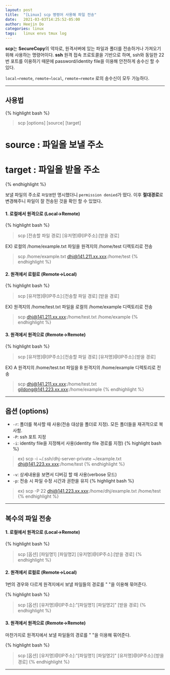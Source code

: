 ```yaml
---
layout: post
title:  "[Linux] scp 명령어 사용해 파일 전송"
date:   2021-03-03T14:25:52-05:00
author: Heejin Do
categories: linux
tags:	linux envs tmux log
---
```


**scp**는 **SecureCopy**의 약자로, 원격서버에 있는 파일과 폴더를 전송하거나 가져오기 위해 사용하는 명령어이다.
**ssh** 원격 접속 프로토콜을 기반으로 하며, ssh와 동일한 22번 포트를 이용하기 때문에 password/identity file을 이용해 안전하게 송수신 할 수 있다.

`local→remote`, `remote→local`, `remote→remote` 로의 송수신이 모두 가능하다.

-----

## 사용법

{% highlight bash %}
> scp [options] [source] [target]

# source : 파일을 보낼 주소
# target : 파일을 받을 주소
{% endhighlight %}

보낼 파일의 주소로 `파일명`만 명시했더니 `permission denied`가 떴다. 이후 **절대경로**로 변경해주니 파일이 잘 전송된 것을 확인 할 수 있었다. 
 
#### 1. 로컬에서 원격으로 (Local→Remote)
{% highlight bash %}
> scp [전송할 파일 경로] [유저명]@[IP주소]:[받을 경로]

EX) 로컬의 /home/example.txt 파일을 원격지의 /home/test 디렉토리로 전송
> scp /home/example.txt dhj@141.211.xx.xxx:/home/test
{% endhighlight %}

#### 2. 원격에서 로컬로 (Remote→Local)
{% highlight bash %}
> scp [유저명]@[IP주소]:[전송할 파일 경로] [받을 경로]

EX) 원격지의 /home/test.txt 파일을 로컬의 /home/example 디렉토리로 전송
> scp dhj@141.211.xx.xxx:/home/test.txt /home/example
{% endhighlight %}

#### 3. 원격에서 원격으로 (Remote→Remote)
{% highlight bash %}
> scp [유저명]@[IP주소]:[전송할 파일 경로] [유저명]@[IP주소]:[받을 경로]

EX) A 원격지의 /home/test.txt 파일을 B 원격지의 /home/example 디렉토리로 전송
> scp dhj@141.211.xx.xxx:/home/test.txt gildong@141.223.xx.xxx:/home/example
{% endhighlight %}

-------

## 옵션 (options)

- `-r`: 폴더를 복사할 때 사용(전송 대상을 폴더로 지정). 모든 폴더들을 재귀적으로 복사함.
- `-P`: ssh 포트 지정
- `-i`: identity file을 지정해서 사용(identity file 경로를 지정)
{% highlight bash %}
> ex) scp -i ~/.ssh/dhj-server-private ~/example.txt dhj@141.223.xx.xxx:/home/test
{% endhighlight %}
- `-v`: 상세내용을 보면서 디버깅 할 때 사용(verbose 모드)
- `-p`: 전송 시 파일 수정 시간과 권한을 유지
{% highlight bash %}
> ex) scp -P 22 dhj@141.223.xx.xxx:/home/dhj/example.txt /home/test
{% endhighlight %}

-----

## 복수의 파일 전송

#### 1. 로컬에서 원격으로 (Local→Remote)
{% highlight bash %}
> scp [옵션] [파일명1] [파일명2] [유저명]@[IP주소]:[받을 경로]
{% endhighlight %}

#### 2. 원격에서 로컬로 (Remote→Local)
1번의 경우와 다르게 원격지에서 보낼 파일들의 경로를 " "을 이용해 묶어준다.

{% highlight bash %}
> scp [옵션] [유저명]@[IP주소]:"[파일명1] [파일명2]" [받을 경로]
{% endhighlight %}

#### 3. 원격에서 원격으로 (Remote→Remote)
마찬가지로 원격지에서 보낼 파일들의 경로를 " "을 이용해 묶어준다.

{% highlight bash %}
> scp [옵션] [유저명]@[IP주소]:"[파일명1] [파일명2]" [유저명]@[IP주소]:[받을 경로]
{% endhighlight %}

----- 